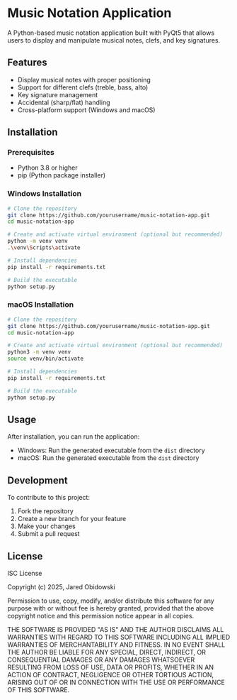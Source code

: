 <!-- Created with help from Anthropic's Claude 3.7 (2025) AI language model -->
# Music Notation Application

A Python-based music notation application built with PyQt5 that allows users to display and manipulate musical notes, clefs, and key signatures.

## Features

- Display musical notes with proper positioning
- Support for different clefs (treble, bass, alto)
- Key signature management
- Accidental (sharp/flat) handling
- Cross-platform support (Windows and macOS)

## Installation

### Prerequisites

- Python 3.8 or higher
- pip (Python package installer)

### Windows Installation

```bash
# Clone the repository
git clone https://github.com/yourusername/music-notation-app.git
cd music-notation-app

# Create and activate virtual environment (optional but recommended)
python -m venv venv
.\venv\Scripts\activate

# Install dependencies
pip install -r requirements.txt

# Build the executable
python setup.py
```

### macOS Installation

```bash
# Clone the repository
git clone https://github.com/yourusername/music-notation-app.git
cd music-notation-app

# Create and activate virtual environment (optional but recommended)
python3 -m venv venv
source venv/bin/activate

# Install dependencies
pip install -r requirements.txt

# Build the executable
python setup.py
```

## Usage

After installation, you can run the application:

- Windows: Run the generated executable from the `dist` directory
- macOS: Run the generated executable from the `dist` directory

## Development

To contribute to this project:

1. Fork the repository
2. Create a new branch for your feature
3. Make your changes
4. Submit a pull request

## License

ISC License

Copyright (c) 2025, Jared Obidowski

Permission to use, copy, modify, and/or distribute this software for any
purpose with or without fee is hereby granted, provided that the above
copyright notice and this permission notice appear in all copies.

THE SOFTWARE IS PROVIDED "AS IS" AND THE AUTHOR DISCLAIMS ALL WARRANTIES WITH
REGARD TO THIS SOFTWARE INCLUDING ALL IMPLIED WARRANTIES OF MERCHANTABILITY
AND FITNESS. IN NO EVENT SHALL THE AUTHOR BE LIABLE FOR ANY SPECIAL, DIRECT,
INDIRECT, OR CONSEQUENTIAL DAMAGES OR ANY DAMAGES WHATSOEVER RESULTING FROM
LOSS OF USE, DATA OR PROFITS, WHETHER IN AN ACTION OF CONTRACT, NEGLIGENCE OR
OTHER TORTIOUS ACTION, ARISING OUT OF OR IN CONNECTION WITH THE USE OR
PERFORMANCE OF THIS SOFTWARE. 
